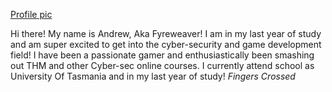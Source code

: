 
[Profile pic](https://github.com/user-attachments/assets/fcf16263-e283-46ee-9b0b-b4acf68d145d)

Hi there! 
My name is Andrew, Aka Fyreweaver! I am in my last year of study and am super excited to get into the cyber-security and game development field!
I have been a passionate gamer and enthusiastically been smashing out THM and other Cyber-sec online courses. 
I currently attend school as University Of  Tasmania and in my last year of study! *Fingers Crossed*
<!--
**Fyreweaver/Fyreweaver** is a ✨ _special_ ✨ repository because its `README.md` (this file) appears on your GitHub profile.

Here are some ideas to get you started:

- 🔭 I’m currently working on ...
- 🌱 I’m currently learning ...
- 👯 I’m looking to collaborate on ...
- 🤔 I’m looking for help with ...!

- 💬 Ask me about ...
- 📫 How to reach me: ...
- 😄 Pronouns: ...
- ⚡ Fun fact: ...
-->
